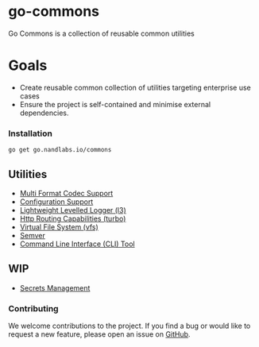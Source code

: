 # go-commons
Go Commons is a collection of reusable common utilities

# Goals

* Create reusable common collection of utilities targeting enterprise use cases
* Ensure the project is self-contained and minimise external dependencies.


### Installation

```
go get go.nandlabs.io/commons
```

## Utilities
* [Multi Format Codec Support](codec/README.md)
* [Configuration Support](config/README.md)
* [Lightweight Levelled Logger (l3)](l3/README.md)
* [Http Routing Capabilities  (turbo)](turbo/README.md)
* [Virtual File System (vfs)](vfs/README.md)
* [Semver](semver/README.md)
* [Command Line Interface (CLI) Tool](cli/README.md)


## WIP

* [Secrets Management](secrets/README.md)

### Contributing

We welcome contributions to the project. If you find a bug or would like to request a new feature, please open an issue 
on [GitHub](https://github.com/nandlabs/go-commons/issues).
